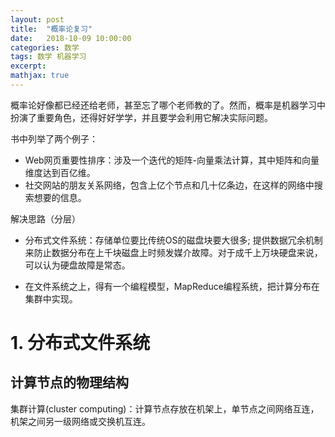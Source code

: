 ```yaml
---
layout: post
title:  "概率论复习"
date:   2018-10-09 10:00:00
categories: 数学
tags: 数学 机器学习
excerpt:
mathjax: true
---
```


概率论好像都已经还给老师，甚至忘了哪个老师教的了。然而，概率是机器学习中扮演了重要角色，还得好好学学，并且要学会利用它解决实际问题。

书中列举了两个例子：
- Web网页重要性排序：涉及一个迭代的矩阵-向量乘法计算，其中矩阵和向量维度达到百亿维。
- 社交网站的朋友关系网络，包含上亿个节点和几十亿条边，在这样的网络中搜索想要的信息。

解决思路（分层）
- 分布式文件系统：存储单位要比传统OS的磁盘块要大很多; 提供数据冗余机制来防止数据分布在上千块磁盘上时频发媒介故障。对于成千上万块硬盘来说，可以认为硬盘故障是常态。

- 在文件系统之上，得有一个编程模型，MapReduce编程系统，把计算分布在集群中实现。

# 1. 分布式文件系统 #

## 计算节点的物理结构 ##
集群计算(cluster computing)：计算节点存放在机架上，单节点之间网络互连，机架之间另一级网络或交换机互连。
